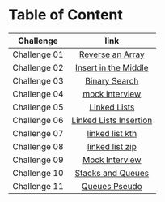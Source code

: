 # Table of Content

| Challenge    |                                                  link                                                   |
| ------------ | :-----------------------------------------------------------------------------------------------------: |
| Challenge 01 | [Reverse an Array](https://github.com/HamzaAhmad97/data-structures-and-algorithms/tree/main/python/code_challenges/array_reverse/README.md) |
| Challenge 02 | [Insert in the Middle](https://github.com/HamzaAhmad97/data-structures-and-algorithms/tree/main/python/code_challenges/array_insert_shift/README.md) |
| Challenge 03 | [Binary Search](https://github.com/HamzaAhmad97/data-structures-and-algorithms/tree/main/python/code_challenges/array_binary_search) |
| Challenge 04 | [mock interview]() |
| Challenge 05 | [Linked Lists](https://github.com/HamzaAhmad97/data-structures-and-algorithms/blob/main/python/code_challenges/linked_list/README.md) |
| Challenge 06 | [Linked Lists Insertion](https://github.com/HamzaAhmad97/data-structures-and-algorithms/blob/main/python/code_challenges/linked-list-insertion/README.md) |
| Challenge 07 | [linked list kth](https://github.com/HamzaAhmad97/data-structures-and-algorithms/tree/main/python/code_challenges/linked-list-kth) |
| Challenge 08 | [linked list zip](https://github.com/HamzaAhmad97/data-structures-and-algorithms/blob/main/python/code_challenges/linked-list-zip/README.md) |
| Challenge 09 | [Mock Interview]() |
| Challenge 10 | [Stacks and Queues](https://github.com/HamzaAhmad97/data-structures-and-algorithms/blob/main/python/code_challenges/stack-and-queue/README.md) |
| Challenge 11 | [Queues Pseudo](https://github.com/HamzaAhmad97/data-structures-and-algorithms/blob/main/python/code_challenges/stack-queue-pseudo/README.md) |
